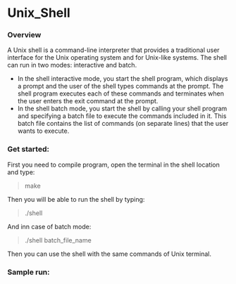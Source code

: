 # Unix_Shell

### Overview
A Unix shell is a command-line interpreter that provides a traditional user interface for the Unix
operating system and for Unix-like systems. 
The shell can run in two modes: interactive and batch.
* In the shell interactive mode, you start the shell program, which displays a prompt 
and the user of the shell types commands at the prompt. The shell program executes each of these
commands and terminates when the user enters the exit command at the prompt. 
* In the shell batch mode, you start the shell by calling your shell program and specifying a batch file to execute the
commands included in it. This batch file contains the list of commands (on separate lines) that the
user wants to execute.

### Get started:
First you need to compile program, open the terminal in the shell location and type:
> make

Then you will be able to run the shell by typing:
> ./shell

And inn case of batch mode:
> ./shell batch_file_name

Then you can use the shell with the same commands of Unix terminal.

### Sample run:
